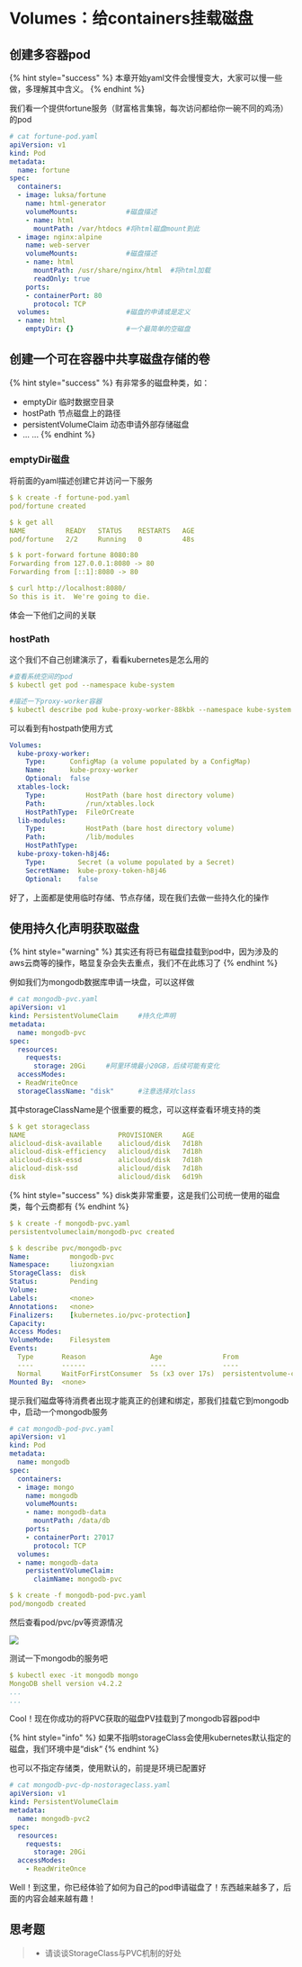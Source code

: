# Volumes：给containers挂载磁盘

## 创建多容器pod

{% hint style="success" %}
本章开始yaml文件会慢慢变大，大家可以慢一些做，多理解其中含义。
{% endhint %}

我们看一个提供fortune服务（财富格言集锦，每次访问都给你一碗不同的鸡汤）的pod

```yaml
# cat fortune-pod.yaml
apiVersion: v1
kind: Pod
metadata:
  name: fortune
spec:
  containers:
  - image: luksa/fortune
    name: html-generator
    volumeMounts:            #磁盘描述
    - name: html
      mountPath: /var/htdocs #将html磁盘mount到此
  - image: nginx:alpine
    name: web-server
    volumeMounts:            #磁盘描述 
    - name: html
      mountPath: /usr/share/nginx/html  #将html加载
      readOnly: true
    ports:
    - containerPort: 80
      protocol: TCP
  volumes:                   #磁盘的申请或是定义
  - name: html
    emptyDir: {}             #一个最简单的空磁盘
```

## 创建一个可在容器中共享磁盘存储的卷

{% hint style="success" %}
有非常多的磁盘种类，如：

* emptyDir 临时数据空目录
* hostPath 节点磁盘上的路径
* persistentVolumeClaim 动态申请外部存储磁盘
* ... ...
{% endhint %}

### emptyDir磁盘

将前面的yaml描述创建它并访问一下服务

```yaml
$ k create -f fortune-pod.yaml
pod/fortune created

$ k get all
NAME          READY   STATUS    RESTARTS   AGE
pod/fortune   2/2     Running   0          48s

$ k port-forward fortune 8080:80
Forwarding from 127.0.0.1:8080 -> 80
Forwarding from [::1]:8080 -> 80

$ curl http://localhost:8080/
So this is it.  We're going to die.
```

体会一下他们之间的关联

### hostPath

这个我们不自己创建演示了，看看kubernetes是怎么用的

```yaml
#查看系统空间的pod
$ kubectl get pod --namespace kube-system

#描述一下proxy-worker容器
$ kubectl describe pod kube-proxy-worker-88kbk --namespace kube-system
```

可以看到有hostpath使用方式

```yaml
Volumes:
  kube-proxy-worker:
    Type:      ConfigMap (a volume populated by a ConfigMap)
    Name:      kube-proxy-worker
    Optional:  false
  xtables-lock:
    Type:          HostPath (bare host directory volume)
    Path:          /run/xtables.lock
    HostPathType:  FileOrCreate
  lib-modules:
    Type:          HostPath (bare host directory volume)
    Path:          /lib/modules
    HostPathType:
  kube-proxy-token-h8j46:
    Type:        Secret (a volume populated by a Secret)
    SecretName:  kube-proxy-token-h8j46
    Optional:    false
```

好了，上面都是使用临时存储、节点存储，现在我们去做一些持久化的操作

## 使用持久化声明获取磁盘

{% hint style="warning" %}
其实还有将已有磁盘挂载到pod中，因为涉及的aws云商等的操作，略显复杂会失去重点，我们不在此练习了
{% endhint %}

例如我们为mongodb数据库申请一块盘，可以这样做

```yaml
# cat mongodb-pvc.yaml
apiVersion: v1
kind: PersistentVolumeClaim     #持久化声明
metadata:
  name: mongodb-pvc
spec:
  resources:
    requests:
      storage: 20Gi     #阿里环境最小20GB，后续可能有变化
  accessModes:
  - ReadWriteOnce
  storageClassName: "disk"      #注意选择对class
```

其中storageClassName是个很重要的概念，可以这样查看环境支持的类

```yaml
$ k get storageclass
NAME                       PROVISIONER     AGE
alicloud-disk-available    alicloud/disk   7d18h
alicloud-disk-efficiency   alicloud/disk   7d18h
alicloud-disk-essd         alicloud/disk   7d18h
alicloud-disk-ssd          alicloud/disk   7d18h
disk                       alicloud/disk   6d19h
```

{% hint style="success" %}
disk类非常重要，这是我们公司统一使用的磁盘类，每个云商都有
{% endhint %}

```yaml
$ k create -f mongodb-pvc.yaml
persistentvolumeclaim/mongodb-pvc created

$ k describe pvc/mongodb-pvc
Name:          mongodb-pvc
Namespace:     liuzongxian
StorageClass:  disk
Status:        Pending
Volume:
Labels:        <none>
Annotations:   <none>
Finalizers:    [kubernetes.io/pvc-protection]
Capacity:
Access Modes:
VolumeMode:    Filesystem
Events:
  Type       Reason                Age               From                         Message
  ----       ------                ----              ----                         -------
  Normal     WaitForFirstConsumer  5s (x3 over 17s)  persistentvolume-controller  waiting for first consumer to be created before binding
Mounted By:  <none>
```

提示我们磁盘等待消费者出现才能真正的创建和绑定，那我们挂载它到mongodb中，启动一个mongodb服务

```yaml
# cat mongodb-pod-pvc.yaml
apiVersion: v1
kind: Pod
metadata:
  name: mongodb
spec:
  containers:
  - image: mongo
    name: mongodb
    volumeMounts:
    - name: mongodb-data
      mountPath: /data/db
    ports:
    - containerPort: 27017
      protocol: TCP
  volumes:
  - name: mongodb-data
    persistentVolumeClaim:
      claimName: mongodb-pvc
```

```yaml
$ k create -f mongodb-pod-pvc.yaml
pod/mongodb created
```

 然后查看pod/pvc/pv等资源情况

![](../../../.gitbook/assets/image%20%2873%29.png)

测试一下mongodb的服务吧

```yaml
$ kubectl exec -it mongodb mongo
MongoDB shell version v4.2.2
...
...
```

Cool！现在你成功的将PVC获取的磁盘PV挂载到了mongodb容器pod中

{% hint style="info" %}
如果不指明storageClass会使用kubernetes默认指定的磁盘，我们环境中是“disk“
{% endhint %}

也可以不指定存储类，使用默认的，前提是环境已配置好

```yaml
# cat mongodb-pvc-dp-nostorageclass.yaml
apiVersion: v1
kind: PersistentVolumeClaim
metadata:
  name: mongodb-pvc2
spec:
  resources:
    requests:
      storage: 20Gi
  accessModes:
    - ReadWriteOnce
```

Well！到这里，你已经体验了如何为自己的pod申请磁盘了！东西越来越多了，后面的内容会越来越有趣！

## 思考题

> * 请谈谈StorageClass与PVC机制的好处

